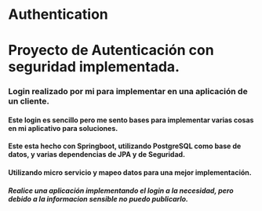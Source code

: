 # Authentication
<h1>Proyecto de Autenticación con seguridad implementada.</h1>

<h3>Login realizado por mi para implementar en una aplicación de un cliente.</h3>

<h4>Este login es sencillo pero me sento bases para implementar varias cosas en mi aplicativo para soluciones.</h4>
<h4>Este esta hecho con Springboot, utilizando PostgreSQL como base de datos, y varias dependencias de JPA y de Seguridad.</h4>
<h4>Utilizando micro servicio y mapeo datos para una mejor implementación.</h4>
<h5>Realice una aplicación implementando el login a la necesidad, pero debido a la informacion sensible no puedo publicarlo.</h5>
